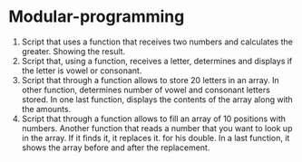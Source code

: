 # Modular-programming
1. Script that uses a function that receives two numbers and calculates the greater. Showing the result.
2. Script that, using a function, receives a letter, determines and displays if the letter is vowel or consonant.
3. Script that through a function allows to store 20 letters in an array. In other
function, determines number of vowel and consonant letters stored. In one last function, displays the contents of the array along with the amounts.
4. Script that through a function allows to fill an array of 10 positions with numbers. Another function that reads a number that you want to look up in the array. If it finds it, it replaces it. for his double. In a last function, it shows the array before and after the replacement.
